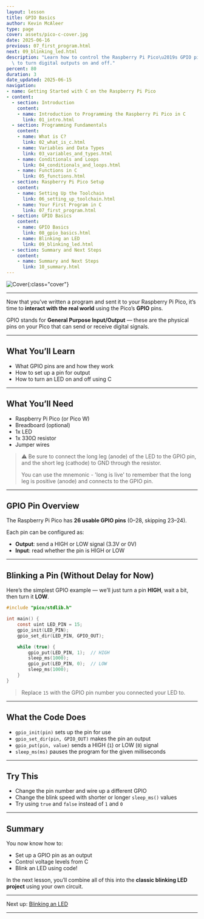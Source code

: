 ```yaml
---
layout: lesson
title: GPIO Basics
author: Kevin McAleer
type: page
cover: assets/pico-c-cover.jpg
date: 2025-06-16
previous: 07_first_program.html
next: 09_blinking_led.html
description: "Learn how to control the Raspberry Pi Pico\u2019s GPIO pins using C\
  \ to turn digital outputs on and off."
percent: 80
duration: 3
date_updated: 2025-06-15
navigation:
- name: Getting Started with C on the Raspberry Pi Pico
- content:
  - section: Introduction
    content:
    - name: Introduction to Programming the Raspberry Pi Pico in C
      link: 01_intro.html
  - section: Programming Fundamentals
    content:
    - name: What is C?
      link: 02_what_is_c.html
    - name: Variables and Data Types
      link: 03_variables_and_types.html
    - name: Conditionals and Loops
      link: 04_conditionals_and_loops.html
    - name: Functions in C
      link: 05_functions.html
  - section: Raspberry Pi Pico Setup
    content:
    - name: Setting Up the Toolchain
      link: 06_setting_up_toolchain.html
    - name: Your First Program in C
      link: 07_first_program.html
  - section: GPIO Basics
    content:
    - name: GPIO Basics
      link: 08_gpio_basics.html
    - name: Blinking an LED
      link: 09_blinking_led.html
  - section: Summary and Next Steps
    content:
    - name: Summary and Next Steps
      link: 10_summary.html
---
```



![Cover](assets/pico-c-cover.jpg){:class="cover"}

---

Now that you’ve written a program and sent it to your Raspberry Pi Pico, it’s time to **interact with the real world** using the Pico’s **GPIO** pins.

GPIO stands for **General Purpose Input/Output** — these are the physical pins on your Pico that can send or receive digital signals.

---

## What You’ll Learn

- What GPIO pins are and how they work
- How to set up a pin for output
- How to turn an LED on and off using C

---

## What You’ll Need

- Raspberry Pi Pico (or Pico W)
- Breadboard (optional)
- 1x LED
- 1x 330Ω resistor
- Jumper wires

> ⚠️ Be sure to connect the long leg (anode) of the LED to the GPIO pin, and the short leg (cathode) to GND through the resistor.
>
> You can use the mnemonic - 'long is live' to remember that the long leg is positive (anode) and connects to the GPIO pin.

---

## GPIO Pin Overview

The Raspberry Pi Pico has **26 usable GPIO pins** (0–28, skipping 23–24).

Each pin can be configured as:

- **Output**: send a HIGH or LOW signal (3.3V or 0V)
- **Input**: read whether the pin is HIGH or LOW

---

## Blinking a Pin (Without Delay for Now)

Here’s the simplest GPIO example — we’ll just turn a pin **HIGH**, wait a bit, then turn it **LOW**.

```c
#include "pico/stdlib.h"

int main() {
    const uint LED_PIN = 15;
    gpio_init(LED_PIN);
    gpio_set_dir(LED_PIN, GPIO_OUT);

    while (true) {
        gpio_put(LED_PIN, 1);  // HIGH
        sleep_ms(1000);
        gpio_put(LED_PIN, 0);  // LOW
        sleep_ms(1000);
    }
}
```

> Replace `15` with the GPIO pin number you connected your LED to.

---

## What the Code Does

- `gpio_init(pin)` sets up the pin for use
- `gpio_set_dir(pin, GPIO_OUT)` makes the pin an output
- `gpio_put(pin, value)` sends a HIGH (`1`) or LOW (`0`) signal
- `sleep_ms(ms)` pauses the program for the given milliseconds

---

## Try This

- Change the pin number and wire up a different GPIO
- Change the blink speed with shorter or longer `sleep_ms()` values
- Try using `true` and `false` instead of `1` and `0`

---

## Summary

You now know how to:

- Set up a GPIO pin as an output
- Control voltage levels from C
- Blink an LED using code!

In the next lesson, you’ll combine all of this into the **classic blinking LED project** using your own circuit.

---

Next up: [Blinking an LED](09_blinking_led)

---

